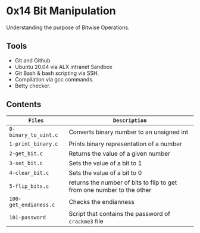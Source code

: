 # 0x14 Bit Manipulation

Understanding the purpose of Bitwise Operations.

## Tools

 * Git and Github
 * Ubuntu 20.04 via ALX intranet Sandbox
 * Git Bash & bash scripting via SSH.
 * Compilation via gcc commands.
 * Betty checker.

## Contents

| `Files` | `Description` |
| ------- | ------------- |
| `0-binary_to_uint.c` | Converts binary number to an unsigned int |
| `1-print_binary.c` | Prints binary representation of a number |
| `2-get_bit.c` | Returns the value of a given number |
| `3-set_bit.c` | Sets the value of a bit to 1 |
| `4-clear_bit.c` | Sets the value of a bit to 0 |
| `5-flip_bits.c` | returns the number of bits to flip to get from one number to the other |
| `100-get_endianess.c` | Checks the endianness |
| `101-password` | Script that contains the password of `crackme3` file |
